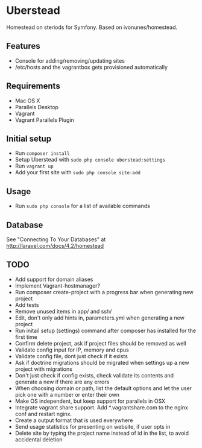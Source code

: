 # Uberstead

Homestead on steriods for Symfony. Based on ivonunes/homestead.

## Features

- Console for adding/removing/updating sites
- /etc/hosts and the vagrantbox gets provisioned automatically

## Requirements
- Mac OS X
- Parallels Desktop
- Vagrant
- Vagrant Parallels Plugin

## Initial setup

- Run `composer install`
- Setup Uberstead with `sudo php console uberstead:settings`
- Run `vagrant up`
- Add your first site with `sudo php console site:add`

## Usage

- Run `sudo php console` for a list of available commands

## Database

See "Connecting To Your Databases" at http://laravel.com/docs/4.2/homestead

## TODO
- Add support for domain aliases
- Implement Vagrant-hostmanager?
- Run composer create-project with a progress bar when generating new project
- Add tests
- Remove unused items in app/ and ssh/
- Edit, don't only add hints in, parameters.yml when generating a new project
- Run initail setup (settings) command after composer has installed for the first time
- Confirm delete project, ask if project files should be removed as well
- Validate config input for IP, memory and cpus
- Validate config file, dont just check if it exists
- Ask if doctrine migrations should be migrated when settings up a new project with migrations
- Don't just check if config exists, check validate its contents and generate a new if there are any errors
- When choosing domain or path, list the default options and let the user pick one with a number or enter their own
- Make OS independent, but keep support for parallels in OSX
- Integrate vagrant share support. Add *.vagrantshare.com to the nginx conf and restart nginx.
- Create a output format that is used everywhere
- Send usage statistics for presenting on website, if user opts in
- Delete site by typing the project name instead of id in the list, to avoid accidental deletion
